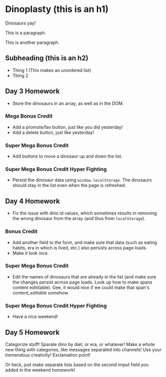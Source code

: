 # Dinoplasty (this is an h1)

Dinosaurs yay!

This is a paragraph.

This is another paragraph.

## Subheading (this is an h2)

* Thing 1 (This makes an unordered list)
* Thing 2

## Day 3 Homework

* Store the dinosaurs in an array, as well as in the DOM.

### Mega Bonus Credit

* Add a promote/fav button, just like you did yesterday!
* Add a delete button, just like yesterday!

### Super Mega Bonus Credit

* Add buttons to move a dinosaur up and down the list.

### Super Mega Bonus Credit Hyper Fighting

* Persist the dinosaur data using `window.localStorage`. The dinosaurs should stay in the list even when the page is refreshed.

## Day 4 Homework

* Fix the issue with dino id values, which sometimes results in removing the wrong dinosaur from the array (and thus from `localStorage`).

### Bonus Credit

* Add another field to the form, and make sure that data (such as eating habits, era in which is lived, etc.) also persists across page loads.
* Make it look nice.

### Super Mega Bonus Credit

* Edit the names of dinosaurs that are already in the list (and make sure the changes persist across page loads. Look up how to make spans content edititable). Gee, it would nice if we could make that span's _content_editable_ somehow.

### Super Mega Bonus Credit Hyper Fighting

* Have a nice weekend!

## Day 5 Homework

Categorize stuff! Sparate dino by diet, or era, or whatever! Make a whole new thing with categories, like messages separated into channels! Use your tremendous creativity! Exclamation point!

Or heck, just make separate lists based on the second imput field you added in the weekend homework!